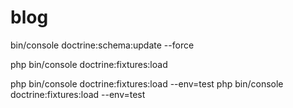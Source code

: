 # blog
bin/console doctrine:schema:update --force

php bin/console doctrine:fixtures:load


php bin/console doctrine:fixtures:load --env=test
php bin/console doctrine:fixtures:load --env=test
